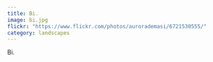 ```yaml
---
title: Bi.
image: bi.jpg
flickr: "https://www.flickr.com/photos/aurorademasi/6721530555/"
category: landscapes
---
```

Bi.